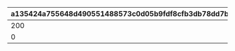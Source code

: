 |a135424a755648d490551488573c0d05b9fdf8cfb3db78dd7bca32f79ceb1e16|16716b910741a3693ea52abaada93587043c03c5800be675c8cce0a973625ab5|a3f46ad649f3275dca9b201ca96c62199962bea44a108f229c839dc816da619a|1b4d1983a656581fc27d363ddac90530bb50774ba29f37678c3cef54cd853331|386ea95b88d2e33496a0b3918bc7aee5efb309be45d50e517e05c0d706912a7d|824994d79d2deebd2a0603712aca44eaf3c0b0d9e71be83996a7c9c67a4b69a4|142d462476ef0f01ac342fa4feb1c2b0ddffdf8136f0d5890fe21efa54ee273c|8ea45b4ae61f0dd4f2802db57c711261ce321dd5cbbc6dc2f27258f1d36e9369|
| --- | --- | --- | --- | --- | --- | --- | --- |
|200|804100401|0|1004|1|0|5|4|
|0|804100402|0|1004|2|0|5|1|